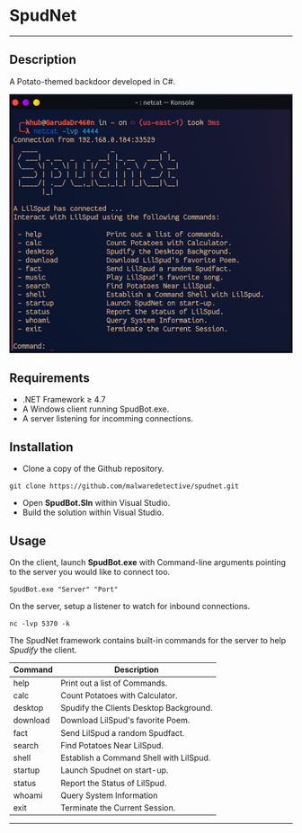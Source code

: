 # SpudNet
---
## Description
A Potato-themed backdoor developed in C#. 

![SpudNet](screenshots/spudnet.png)

## Requirements
- .NET Framework ≥ 4.7
- A Windows client running SpudBot.exe.
- A server listening for incomming connections. 

## Installation
- Clone a copy of the Github repository.
```
git clone https://github.com/malwaredetective/spudnet.git
```
- Open **SpudBot.Sln** within Visual Studio.
- Build the solution within Visual Studio. 

## Usage
On the client, launch **SpudBot.exe** with Command-line arguments pointing to the server you would like to connect too. 
```
SpudBot.exe "Server" "Port"
```
On the server, setup a listener to watch for inbound connections.
```
nc -lvp 5370 -k
```
The SpudNet framework contains built-in commands for the server to help *Spudify* the client.  

| Command | Description |
| --- | --- |
| help | Print out a list of Commands. |
| calc | Count Potatoes with Calculator. |
| desktop | Spudify the Clients Desktop Background. |
| download | Download LilSpud's favorite Poem. | 
| fact | Send LilSpud a random Spudfact. |
| search | Find Potatoes Near LilSpud. |
| shell | Establish a Command Shell with LilSpud. |
| startup | Launch Spudnet on start-up. |
| status | Report the Status of LilSpud. |
| whoami | Query System Information |
| exit | Terminate the Current Session. |
---
